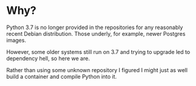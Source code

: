 # Why?

Python 3.7 is no longer provided in the repositories for any reasonably recent Debian distribution.
Those underly, for example, newer Postgres images.

However, some older systems still run on 3.7 and trying to upgrade led to dependency hell, so here we are.

Rather than using some unknown repository I figured I might just as well build a container and compile Python into it.
